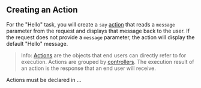 Creating an Action <a name="creating-action"></a>
------------------

For the "Hello" task, you will create a `say` [action](structure-controllers.md#creating-actions) that reads
a `message` parameter from the request and displays that message back to the user. If the request
does not provide a `message` parameter, the action will display the default "Hello" message.

> Info: [Actions](structure-controllers.md#creating-actions) are the objects that end users can directly refer to for
  execution. Actions are grouped by [controllers](structure-controllers.md). The execution result of
  an action is the response that an end user will receive.

Actions must be declared in ...
